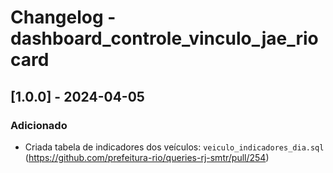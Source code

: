 # Changelog - dashboard_controle_vinculo_jae_riocard

## [1.0.0] - 2024-04-05

### Adicionado
- Criada tabela de indicadores dos veículos: `veiculo_indicadores_dia.sql` (https://github.com/prefeitura-rio/queries-rj-smtr/pull/254)